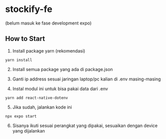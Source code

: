 # stockify-fe
(belum masuk ke fase development expo)

## How to Start
1. Install package yarn (rekomendasi)
```
yarn install
```

2. Install semua package yang ada di package.json

3. Ganti ip address sesuai jaringan laptop/pc kalian di .env masing-masing

4. Instal modul ini untuk bisa pakai data dari .env
```
yarn add react-native-dotenv
```

5. Jika sudah, jalankan kode ini
```
npx expo start
```

6. Sisanya ikuti sesuai perangkat yang dipakai, sesuaikan dengan device yang dijalankan

